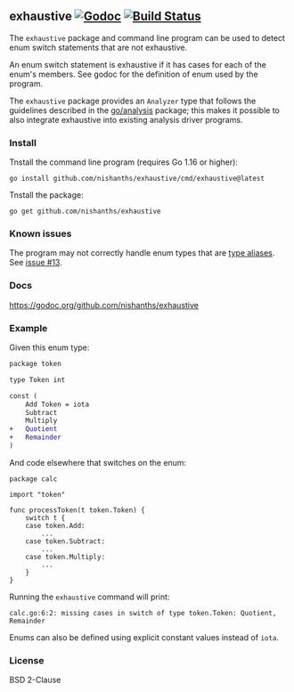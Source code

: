 ## exhaustive [![Godoc][godoc-status]][godoc] [![Build Status][build-status]][build]

The `exhaustive` package and command line program can be used to detect enum
switch statements that are not exhaustive.

An enum switch statement is exhaustive if it has cases for each of the enum's
members. See godoc for the definition of enum used by the program.

The `exhaustive` package provides an `Analyzer` type that follows the
guidelines described in the [go/analysis][3] package; this makes it
possible to also integrate exhaustive into existing analysis driver
programs.

### Install

Tnstall the command line program (requires Go 1.16 or higher):

```
go install github.com/nishanths/exhaustive/cmd/exhaustive@latest
```

Tnstall the package:

```
go get github.com/nishanths/exhaustive
```

### Known issues

The program may not correctly handle enum types that are [type
aliases][4]. See [issue #13][5].

### Docs

https://godoc.org/github.com/nishanths/exhaustive

### Example

Given this enum type:

```diff
package token

type Token int

const (
	Add Token = iota
	Subtract
	Multiply
+	Quotient
+	Remainder
)
```

And code elsewhere that switches on the enum:

```
package calc

import "token"

func processToken(t token.Token) {
	switch t {
	case token.Add:
		...
	case token.Subtract:
		...
	case token.Multiply:
		...
	}
}
```

Running the `exhaustive` command will print:

```
calc.go:6:2: missing cases in switch of type token.Token: Quotient, Remainder
```

Enums can also be defined using explicit constant values instead of `iota`.

### License

BSD 2-Clause

[godoc]: https://godoc.org/github.com/nishanths/exhaustive
[godoc-status]: https://godoc.org/github.com/nishanths/exhaustive?status.svg
[build]: https://travis-ci.org/nishanths/exhaustive
[build-status]: https://travis-ci.org/nishanths/exhaustive.svg?branch=master
[3]: https://godoc.org/golang.org/x/tools/go/analysis
[4]: https://go.googlesource.com/proposal/+/master/design/18130-type-alias.md
[5]: https://github.com/nishanths/exhaustive/issues/13
